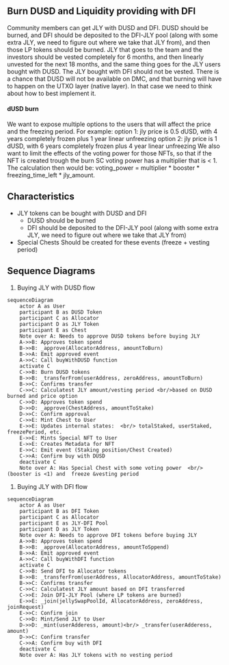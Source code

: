 ## Burn DUSD and Liquidity providing with DFI

 Community members can get JLY with DUSD and DFI. DUSD should be burned, and DFI should be deposited to the DFI-JLY pool (along with some extra JLY, we need to figure out where we take that JLY from), and then those LP tokens should be burned. JLY that goes to the team and the investors should be vested completely for 6 months, and then linearly unvested for the next 18 months, and the same thing goes for the JLY users bought with DUSD. The JLY bought with DFI should not be vested. There is a chance that DUSD will not be available on DMC, and that burning will have to happen on the UTXO layer (native layer). In that case we need to think about how to best implement it.
 
#### dUSD burn
We want to expose multiple options to the users that will affect the price and the freezing period. For example:
option 1: jly price is 0.5 dUSD, with 4 years completely frozen plus 1 year linear unfreezing
option 2: jly price is 1 dUSD, with 6 years completely frozen plus 4 year linear unfreezing
We also want to limit the effects of the voting power for those NFTs, so that if the NFT is created trough the burn SC voting power has a multiplier that is < 1. The calculation then would be: voting_power = multiplier * booster * freezing_time_left * jly_amount.


## Characteristics

- JLY tokens can be bought with DUSD and DFI
    - DUSD should be burned
    - DFI should be deposited to the DFI-JLY pool (along with some extra JLY, we need to figure out where we take that JLY from)
- Special Chests Should be created for these events (freeze + vesting period)


## Sequence Diagrams

1. Buying JLY with DUSD flow

```mermaid
sequenceDiagram
    actor A as User
    participant B as DUSD Token
    participant C as Allocator
    participant D as JLY Token
    participant E as Chest
    Note over A: Needs to approve DUSD tokens before buying JLY
    A->>B: Approves token spend
    B->>B: _approve(AllocatorAddress, amountToBurn)
    B->>A: Emit approved event 
    A->>C: Call buyWithDUSD function
    activate C
    C->>B: Burn DUSD tokens
    B->>B: _transferFrom(userAddress, zeroAddress, amountToBurn)
    B->>C: Confirms transfer
    C->>C: Calculatest JLY amount/vesting period <br/>based on DUSD burned and price option
    C->>D: Approves token spend
    D->>D: _approve(ChestAddress, amountToStake)
    D->>C: Confirm approval
    C->>E: Mint Chest to User
    E->>E: Updates internal states:  <br/> totalStaked, userStaked, freezePeriod, etc.
    E->>E: Mints Special NFT to User
    E->>E: Creates Metadata for NFT
    E->>C: Emit event (Staking position/Chest Created)
    C->>A: Confirm buy with DUSD
    deactivate C
    Note over A: Has Special Chest with some voting power  <br/> (booster is <1) and  freeze &vesting period
```

1. Buying JLY with DFI flow

```mermaid
sequenceDiagram
    actor A as User
    participant B as DFI Token
    participant C as Allocator
    participant E as JLY-DFI Pool
    participant D as JLY Token
    Note over A: Needs to approve DFI tokens before buying JLY
    A->>B: Approves token spend
    B->>B: _approve(AllocatorAddress, amountToSppend)
    B->>A: Emit approved event 
    A->>C: Call buyWithDFI function
    activate C
    C->>B: Send DFI to Allocator tokens
    B->>B: _transferFrom(userAddress, AllocatorAddress, amountToStake)
    B->>C: Confirms transfer
    C->>C: Calculatest JLY amount based on DFI transferred
    C->>E: Join DFI-JLY Pool (where LP tokens are burned)
    E->>E: _join(jellySwapPoolId, AllocatorAddress, zeroAddress, joinRequest)
    E->>C: Confirm join
    C->>D: Mint/Send JLY to User
    D->>D: _mint(userAdderess, amount)<br/> _transfer(userAdderess, amount)
    D->>C: Confirm transfer
    C->>A: Confirm buy with DFI
    deactivate C
    Note over A: Has JLY tokens with no vesting period
```
